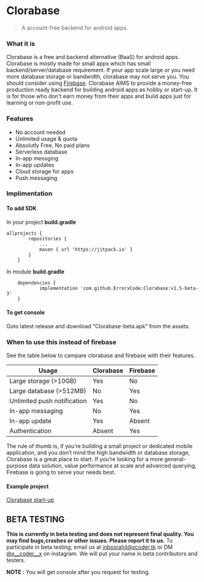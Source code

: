 # Clorabase
> A account-free backend for android apps.



### What it is
Clorabase is a free and backend alternative (BaaS) for android apps. Clorabase is mostly made for small apps which has small backend/server/database requirement. If your app scale large or you need more database storage or bandwidth, clorabase may not serve you. You should consider using [Firebase](https://firebase.google.com). Clorabase AIMS to provide a money-free production ready backend for building android apps as hobby or start-up. It is for those who don't earn money from their apps and build apps just for learning or non-profit use.

### Features
- No account needed
- Unlimited usage & quota
- Absolutly Free, No paid plans
- Serverless database
- In-app messging
- In-app updates
- Cloud storage for apps
- Push messaging


### Implimentation
#### To add SDK
In your project **build.gradle**
```
allprojects {
		repositories {
			...
			maven { url 'https://jitpack.io' }
		}
	}
```
In module **build.gradle**
```
	dependencies {
	        implementation 'com.github.ErrorxCode:Clorabase:v1.5-beta-3'
	}
```

#### To get console
Goto latest release and download "Clorabase-beta.apk" from the assets.

### When to use this instead of firebase
See the table below to campare clorabase and firebase with their features.

| Usage                     | Clorabase | Firebase |
| -----------               |-----------|----------|
| Large storage (>10GB)       | Yes       | No      |
| Large database (>512MB)         | No        | Yes      |
| Unlimited push notification| Yes        | No      |
| In-app messaging         | No        | Yes      |
| In-app update             | Yes        | Absent   |
| Authentication             | Absent | Yes|

The rule of thumb is, if you’re building a small project or dedicated mobile application, and you don’t mind the high bandwidth or database storage, Clorabase is a great place to start. If you’re looking for a more general-purpose data solution, value performance at scale and advanced querying, Firebase is going to serve your needs best.

#### Example project
[Clorabase start-up]()

## BETA TESTING
**This is currently in beta testing and does not represent final quality. You may find bugs,crashes or other issues. Please report it to us.**
To participate in beta testing, email us at [inboxrahil@xcoder.tk]() or DM [@x__coder__x](https://www.instagram.com/x__coder__x/) on instagram.
We will put your name in beta contributors and testers.

**NOTE :** You will get console after you request for testing.
